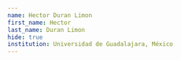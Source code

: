 ```yaml
---
name: Hector Duran Limon
first_name: Hector 
last_name: Duran Limon
hide: true
institution: Universidad de Guadalajara, México
---
```

